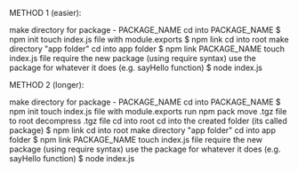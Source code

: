 METHOD 1 (easier):

make directory for package - PACKAGE_NAME
cd into PACKAGE_NAME
$ npm init
touch index.js file with module.exports 
$ npm link
cd into root
make directory "app folder"
cd into app folder
$ npm link PACKAGE_NAME
touch index.js file 
require the new package (using require syntax)
use the package for whatever it does (e.g. sayHello function)
$ node index.js


METHOD 2 (longer):

make directory for package - PACKAGE_NAME
cd into PACKAGE_NAME
$ npm init
touch index.js file with module.exports
run npm pack
move .tgz file to root
decompress .tgz file
cd into root
cd into the created folder (its called package) 
$ npm link
cd into root
make directory "app folder"
cd into app folder
$ npm link PACKAGE_NAME
touch index.js file 
require the new package (using require syntax)
use the package for whatever it does (e.g. sayHello function)
$ node index.js
